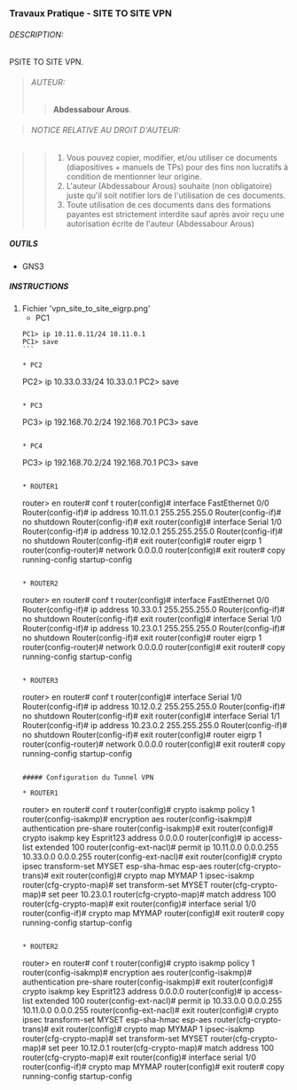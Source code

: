 ### Travaux Pratique - SITE TO SITE VPN

###### DESCRIPTION:
PSITE TO SITE VPN.

> ###### AUTEUR:
> > **Abdessabour Arous**.


> ###### NOTICE RELATIVE AU DROIT D'AUTEUR:

> >  1. Vous pouvez copier, modifier, et/ou utiliser ce documents (diapositives + manuels de TPs) pour des fins non lucratifs à condition de mentionner leur origine.
> >  2. L'auteur (Abdessabour Arous) souhaite (non obligatoire) juste qu'il soit notifier lors de l'utilisation de ces documents.
> >  3. Toute utilisation de ces documents dans des formations payantes est strictement interdite sauf après avoir reçu une autorisation écrite de l'auteur (Abdessabour Arous)


##### OUTILS
- GNS3

##### INSTRUCTIONS
1. Fichier 'vpn_site_to_site_eigrp.png'
	* PC1
	````
	PC1> ip 10.11.0.11/24 10.11.0.1
	PC1> save
	```
	
	* PC2
	````
	PC2> ip 10.33.0.33/24 10.33.0.1
	PC2> save
	```
	
	* PC3
	````
	PC3> ip 192.168.70.2/24 192.168.70.1
	PC3> save
	```
	
	* PC4
	````
	PC3> ip 192.168.70.2/24 192.168.70.1
	PC3> save
	```
	
	* ROUTER1
	````
	router> en
	router# conf t
	router(config)# interface FastEthernet 0/0
	Router(config-if)# ip address 10.11.0.1 255.255.255.0
	Router(config-if)# no shutdown
	Router(config-if)# exit
	router(config)# interface Serial 1/0
	Router(config-if)# ip address 10.12.0.1 255.255.255.0
	Router(config-if)# no shutdown
	Router(config-if)# exit
	router(config)# router eigrp 1
	router(config-router)# network 0.0.0.0
	router(config)# exit 
	router# copy running-config startup-config
	```
	
	* ROUTER2
	````
	router> en
	router# conf t
	router(config)# interface FastEthernet 0/0
	Router(config-if)# ip address 10.33.0.1 255.255.255.0
	Router(config-if)# no shutdown
	Router(config-if)# exit
	router(config)# interface Serial 1/0
	Router(config-if)# ip address 10.23.0.1 255.255.255.0
	Router(config-if)# no shutdown
	Router(config-if)# exit
	router(config)# router eigrp 1
	router(config-router)# network 0.0.0.0
	router(config)# exit 
	router# copy running-config startup-config
	```
	
	* ROUTER3
	````
	router> en
	router# conf t
	router(config)# interface Serial 1/0
	Router(config-if)# ip address 10.12.0.2 255.255.255.0
	Router(config-if)# no shutdown
	Router(config-if)# exit
	router(config)# interface Serial 1/1
	Router(config-if)# ip address 10.23.0.2 255.255.255.0
	Router(config-if)# no shutdown
	Router(config-if)# exit
	router(config)# router eigrp 1
	router(config-router)# network 0.0.0.0
	router(config)# exit 
	router# copy running-config startup-config
	```
	
	##### Configuration du Tunnel VPN
	
	* ROUTER1
	````
	router> en
	router# conf t
	router(config)# crypto isakmp policy 1
	router(config-isakmp)# encryption aes
	router(config-isakmp)# authentication pre-share
	router(config-isakmp)# exit
	router(config)# crypto isakmp key Esprit123 address 0.0.0.0
	router(config)# ip access-list extended 100
	router(config-ext-nacl)# permit ip 10.11.0.0 0.0.0.255 10.33.0.0 0.0.0.255
	router(config-ext-nacl)# exit
	router(config)# crypto ipsec transform-set MYSET esp-sha-hmac esp-aes
	router(cfg-crypto-trans)# exit
	router(config)# crypto map MYMAP 1 ipsec-isakmp
	router(cfg-crypto-map)# set transform-set MYSET
	router(cfg-crypto-map)# set peer 10.23.0.1
	router(cfg-crypto-map)# match address 100
	router(cfg-crypto-map)# exit
	router(config)# interface serial 1/0
	router(config-if)# crypto map MYMAP
	router(config)# exit
	router# copy running-config startup-config
	```
	
	* ROUTER2
	````
	router> en
	router# conf t
	router(config)# crypto isakmp policy 1
	router(config-isakmp)# encryption aes
	router(config-isakmp)# authentication pre-share
	router(config-isakmp)# exit
	router(config)# crypto isakmp key Esprit123 address 0.0.0.0
	router(config)# ip access-list extended 100
	router(config-ext-nacl)# permit ip 10.33.0.0 0.0.0.255 10.11.0.0 0.0.0.255
	router(config-ext-nacl)# exit
	router(config)# crypto ipsec transform-set MYSET esp-sha-hmac esp-aes
	router(cfg-crypto-trans)# exit
	router(config)# crypto map MYMAP 1 ipsec-isakmp
	router(cfg-crypto-map)# set transform-set MYSET
	router(cfg-crypto-map)# set peer 10.12.0.1
	router(cfg-crypto-map)# match address 100
	router(cfg-crypto-map)# exit
	router(config)# interface serial 1/0
	router(config-if)# crypto map MYMAP
	router(config)# exit
	router# copy running-config startup-config
	```